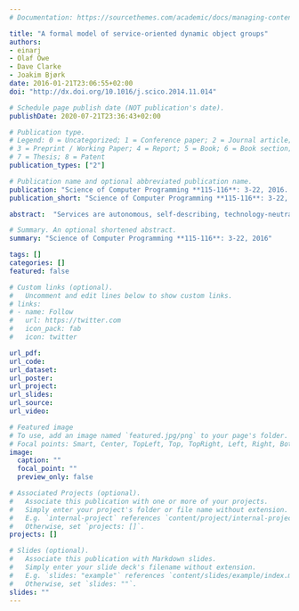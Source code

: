 ```yaml
---
# Documentation: https://sourcethemes.com/academic/docs/managing-content/

title: "A formal model of service-oriented dynamic object groups"
authors: 
- einarj 
- Olaf Owe
- Dave Clarke
- Joakim Bjørk
date: 2016-01-21T23:06:55+02:00 
doi: "http://dx.doi.org/10.1016/j.scico.2014.11.014"

# Schedule page publish date (NOT publication's date).
publishDate: 2020-07-21T23:36:43+02:00

# Publication type.
# Legend: 0 = Uncategorized; 1 = Conference paper; 2 = Journal article;
# 3 = Preprint / Working Paper; 4 = Report; 5 = Book; 6 = Book section;
# 7 = Thesis; 8 = Patent
publication_types: ["2"]

# Publication name and optional abbreviated publication name.
publication: "Science of Computer Programming **115-116**: 3-22, 2016. © Elsevier."
publication_short: "Science of Computer Programming **115-116**: 3-22, 2016"

abstract:  "Services are autonomous, self-describing, technology-neutral software units that can be published, discovered, queried, and composed into software applications at runtime. Designing and composing software services to form applications or composite services, require abstractions beyond those found in typical object-oriented programming languages. This paper explores service-oriented abstractions such as service adaptation, discovery, and querying in an object-oriented setting. We develop a formal model of dynamic object-oriented groups which offer services to their environment. These groups fit directly into the object-oriented paradigm in the sense that they can be dynamically created, they have an identity, and they can receive method calls. In contrast to objects, groups are not used for structuring code. A group exports its services through interfaces and relies on objects to implement these services. Objects may join or leave different groups. Groups may dynamically export new interfaces, they support service discovery, and they can be queried at runtime for the interfaces they support. We define an operational semantics and a static type system for this model of dynamic object groups, and show that well-typed programs do not cause method-not-understood errors at runtime."

# Summary. An optional shortened abstract.
summary: "Science of Computer Programming **115-116**: 3-22, 2016"

tags: []
categories: []
featured: false

# Custom links (optional).
#   Uncomment and edit lines below to show custom links.
# links:
# - name: Follow
#   url: https://twitter.com
#   icon_pack: fab
#   icon: twitter

url_pdf:
url_code:
url_dataset:
url_poster:
url_project:
url_slides:
url_source:
url_video:

# Featured image
# To use, add an image named `featured.jpg/png` to your page's folder. 
# Focal points: Smart, Center, TopLeft, Top, TopRight, Left, Right, BottomLeft, Bottom, BottomRight.
image:
  caption: ""
  focal_point: ""
  preview_only: false

# Associated Projects (optional).
#   Associate this publication with one or more of your projects.
#   Simply enter your project's folder or file name without extension.
#   E.g. `internal-project` references `content/project/internal-project/index.md`.
#   Otherwise, set `projects: []`.
projects: []

# Slides (optional).
#   Associate this publication with Markdown slides.
#   Simply enter your slide deck's filename without extension.
#   E.g. `slides: "example"` references `content/slides/example/index.md`.
#   Otherwise, set `slides: ""`.
slides: ""
---
```

